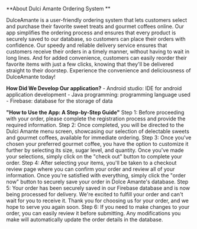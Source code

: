 **About Dulci Amante Ordering System **

DulceAmante is a user-friendly ordering system that lets customers select and purchase their favorite sweet treats and gourmet coffees online. Our app simplifies the ordering process and ensures that every product is securely saved to our database, so customers can place their orders with confidence. Our speedy and reliable delivery service ensures that customers receive their orders in a timely manner, without having to wait in long lines. And for added convenience, customers can easily reorder their favorite items with just a few clicks, knowing that they'll be delivered straight to their doorstep. Experience the convenience and deliciousness of DulceAmante today!

**How Did We Develop Our application?**
       - Android studio: IDE for android application development 
       - Java programming: programming language used
       - Firebase: database for the storage of data

**"How to Use the App: A Step-by-Step Guide"**
    Step 1: Before proceeding with your order, please complete the registration process and provide the required information.
    Step 2: Once completed, you will be directed to the Dulci Amante menu screen, showcasing our selection of delectable sweets and gourmet coffees, available for                 immediate ordering.
    Step 3: Once you've chosen your preferred gourmet coffee, you have the option to customize it further by selecting its size, sugar level, and quantity. Once                   you've made your selections, simply click on the "check out" button to complete your order.
    Step 4: After selecting your items, you'll be taken to a checkout review page where you can confirm your order and review all of your information. Once you're                 satisfied with everything, simply click the "order now" button to securely save your order in Dolce Amante's database.
    Step 5: Your order has been securely saved in our Firebase database and is now being processed for delivery. We're excited to fulfill your order and can't wait                for you to receive it. Thank you for choosing us for your order, and we hope to serve you again soon.
    Step 6: If you need to make changes to your order, you can easily review it before submitting. Any modifications you make will automatically update the order                  details in the database.
